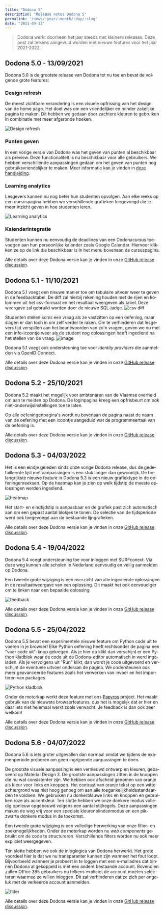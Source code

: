 ```yaml
---
title: "Dodona 5"
description: "Release notes Dodona 5"
permalink: '/news/:year/:month/:day/:slug'
date: "2021-09-13"
---
```


<NewsHeader :title="$frontmatter.title" :date="$frontmatter.date" lang="nl" />

> Dodona werkt doorheen het jaar steeds met kleinere releases. Deze post zal telkens aangevuld worden met nieuwe features voor het jaar 2021-2022.

## Dodona 5.0 - 13/09/2021

Dodona 5.0 is de grootste release van Dodona tot nu toe en bevat de volgende grote features:

### Design refresh

De meest zichtbare verandering is een visuele opfrissing van het design van de home page. Het doel was om een vriendelijker en minder zakelijke pagina te maken. Dit hebben we gedaan door zachtere kleuren te gebruiken in combinatie met meer afgeronde hoeken.

![Design refresh](./design-refresh.png)


### Punten geven

In een vorige versie van Dodona was het geven van punten al beschikbaar als preview. Deze functionaliteit is nu beschikbaar voor alle gebruikers. We hebben verschillende aanpassingen gedaan om het geven van punten nog gebruiksvriendelijker te maken. Meer informatie kan je vinden in [deze handleiding](/nl/guides/teachers/grading).

### Learning analytics

Lesgevers kunnen nu nog beter hun studenten opvolgen. Aan elke reeks op een cursuspagina hebben we verschillende grafieken toegevoegd die je meer inzicht geven in hoe studenten leren.

![Learning analytics](./learning-analytics.png)

### Kalenderintegratie
Studenten kunnen nu eenvoudig de deadlines van een Dodonacursus toevoegen aan hun persoonlijke kalender zoals Google Calendar. Hiervoor klikken ze op de link die beschikbaar is in het menu bovenaan de cursuspagina.

Alle details over deze Dodona versie kan je vinden in onze [GitHub release discussion](https://github.com/dodona-edu/dodona/discussions/3102).

## Dodona 5.1 - 11/10/2021

Dodona 5.1 voegt een nieuwe manier toe om tabulaire uitvoer weer te geven in de feedbacktabel. De diff zal hierbij rekening houden met de rijen en kolommen uit het csv-formaat en het resultaat weergeven als tabel. Deze weergave zal gebruikt worden door de nieuwe SQL-judge.
![csv diff](./csv-diff.png)

Studenten stellen soms een vraag als ze vastzitten op een oefening, maar slagen er dan toch in om zelf verder te raken. Om te verhinderen dat lesgevers tijd verspillen aan het beantwoorden van zo'n vragen, geven we nu met een info-icoontje weer als de student nog oplossingen heeft ingediend na het stellen van de vraag.
![image](./info-question.png)

Dodona 5.1 voegt ook ondersteuning toe voor *identity providers* die aanmelden via OpenID Connect.

Alle details over deze Dodona versie kan je vinden in onze [GitHub release discussion](https://github.com/dodona-edu/dodona/discussions/3155).

## Dodona 5.2 - 25/10/2021

Dodona 5.2 maakt het mogelijk voor ambtenaren van de Vlaamse overheid om aan te melden op Dodona. De loginpagina kreeg een opfrisbeurt om ook niet-onderwijsinstellingen toe te laten.

Op alle oefeningenpagina's wordt nu bovenaan de pagina naast de naam van de oefening met een icoontje aangeduid wat de programmeertaal van de oefening is.

Alle details over deze Dodona versie kan je vinden in onze [GitHub release discussion](https://github.com/dodona-edu/dodona/discussions/3186).


## Dodona 5.3 - 04/03/2022

Het is een eindje geleden sinds onze vorige Dodona release, dus de gedetailleerde lijst met aanpassingen is een stuk langer dan gewoonlijk.
De belangrijkste nieuwe feature in Dodona 5.3 is een nieuw grafiektype in de oefeningenreeksen. Op de heatmap kan je zien op welk tijdstip de meeste oplossingen werden ingediend.

![heatmap](./heatmap.png)

Het start- en eindtijdstip is aanpasbaar en de grafiek past zich automatisch aan om een gepast aantal blokjes te tonen. De selectie van de tijdsperiode werd ook toegevoegd aan de bestaande lijngrafieken.

Alle details over deze Dodona versie kan je vinden in onze [GitHub release discussion](https://github.com/dodona-edu/dodona/discussions/3345).


## Dodona 5.4 - 19/04/2022

Dodona 5.4 voegt ondersteuning toe voor inloggen met SURFconext. Via deze weg kunnen alle scholen in Nederland eenvoudig en veilig aanmelden op Dodona.

Een tweede grote wijziging is een overzicht van alle ingediende oplossingen in de resultaatweergave van een oplossing. Dit maakt het ook eenvoudiger om te linken naar een bepaalde oplossing.

![feedback](./feedback-nl.png)

Alle details over deze Dodona versie kan je vinden in onze [GitHub release discussion](https://github.com/dodona-edu/dodona/discussions/3545).


## Dodona 5.5 - 25/04/2022

Dodona 5.5 bevat een experimentele nieuwe feature om Python code uit te voeren in je browser! Elke Python oefening heeft rechtsonder de pagina een "voer code uit"-knop gekregen. Als je hier op klikt dan verschijnt er een Python kladblok waar de code uit de Dodona-editor automatisch in werd ingeladen. Als je vervolgens uit "Run" klikt, dan wordt je code uitgevoerd en verschijnt de eventuele uitvoer onderaan de pagina. We ondersteunen ook meer geavanceerde features zoals het verwerken van invoer en het importeren van packages.

![Python kladblok](./python-kladblok.png)

Onder de motorkap werkt deze feature met ons [Papyros](https://github.com/dodona-edu/papyros) project. Het maakt gebruik van de nieuwste browserfeatures, dus het is mogelijk dat er hier en daar iets niet helemaal werkt zoals verwacht. Je feedback is dan ook zeer welkom!

Alle details over deze Dodona versie kan je vinden in onze [GitHub release discussion](https://github.com/dodona-edu/dodona/discussions/3552).


## Dodona 5.6 - 04/07/2022

Dodona 5.6 is iets groter uitgevallen dan normaal omdat we tijdens de examenperiode proberen om geen ingrijpende aanpassingen te doen.

De grootste visuele aanpassing is een vernieuwd ontwerp en kleuren, gebaseerd op Material Design 3. De grootste aanpassingen zitten in de knoppen die nu wat consistenter zijn. We hebben ook afscheid genomen van oranje als kleur voor links en knoppen. Het contrast van oranje tekst op een witte achtergrond was niet hoog genoeg om aan alle toegankelijkheidsstandaarden te voldoen. We gebruiken nu donkerblauwe links en knoppen en gebruiken roze als accentkleur. Ten slotte hebben we onze donkere modus volledig opnieuw opgebouwd volgens een aantal stijlregels. Deze aanpassingen maken de weg vrij voor een speciale kleurenblindenmodus en een pikzwarte donkere modus in de toekomst.

Een tweede grote wijziging is een volledige herwerking van onze filter- en zoekmogelijkheden. Onder de motorkap worden nu *web components* gebruikt om de code te structureren. Verschillende filters worden nu ook meer expliciet weergegeven.

Ten slotte hebben we ook de inloglogica van Dodona herwerkt. Het grote voordeel hier is dat we nu transparanter kunnen zijn wanneer het fout loopt. Bijvoorbeeld wanneer je probeert in te loggen met een e-mailadres dat binnen Dodona al gekoppeld is met een andere bestaande account. Bovendien zullen Office 365 gebruikers nu telkens expliciet de account moeten selecteren waarmee ze willen inloggen. Dit zal verhinderen dat ze zich per ongeluk met de verkeerde account aanmelden.

![filter](./filter.png)

Alle details over deze Dodona versie kan je vinden in onze [GitHub release discussion](https://github.com/dodona-edu/dodona/discussions/3763).
